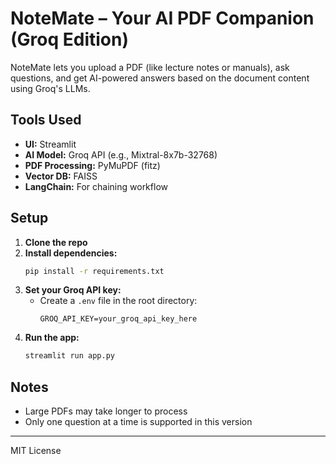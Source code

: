 
# NoteMate – Your AI PDF Companion (Groq Edition)

NoteMate lets you upload a PDF (like lecture notes or manuals), ask questions, and get AI-powered answers based on the document content using Groq's LLMs.


## Tools Used
- **UI:** Streamlit
- **AI Model:** Groq API (e.g., Mixtral-8x7b-32768)
- **PDF Processing:** PyMuPDF (fitz)
- **Vector DB:** FAISS
- **LangChain:** For chaining workflow

## Setup
1. **Clone the repo**
2. **Install dependencies:**
   ```bash
   pip install -r requirements.txt
   ```
3. **Set your Groq API key:**
   - Create a `.env` file in the root directory:
     ```
     GROQ_API_KEY=your_groq_api_key_here
     ```
4. **Run the app:**
   ```bash
   streamlit run app.py
   ```


## Notes
- Large PDFs may take longer to process
- Only one question at a time is supported in this version

---
MIT License 
